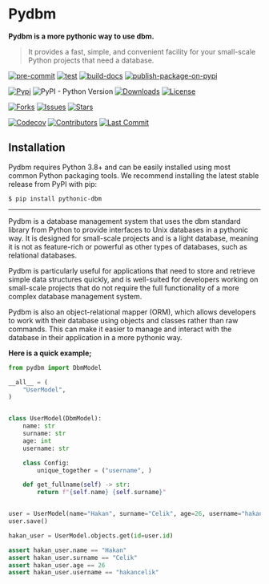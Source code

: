 # Pydbm

**Pydbm is a more pythonic way to use dbm.**
> It provides a fast, simple, and convenient facility for your small-scale Python projects that need a database.

[![pre-commit](https://github.com/hakancelikdev/pydbm/actions/workflows/pre-commit.yml/badge.svg)](https://github.com/hakancelikdev/pydbm/actions/workflows/pre-commit.yml)
[![test](https://github.com/hakancelikdev/pydbm/actions/workflows/tests.yml/badge.svg)](https://github.com/hakancelikdev/pydbm/actions/workflows/tests.yml)
[![build-docs](https://github.com/hakancelikdev/pydbm/actions/workflows/docs.yml/badge.svg)](https://github.com/hakancelikdev/pydbm/actions/workflows/docs.yml)
[![publish-package-on-pypi](https://github.com/hakancelikdev/pydbm/actions/workflows/pypi.yml/badge.svg)](https://github.com/hakancelikdev/pydbm/actions/workflows/pypi.yml)

[![Pypi](https://img.shields.io/pypi/v/pythonic-dbm)](https://pypi.org/project/pythonic-dbm/)
![PyPI - Python Version](https://img.shields.io/pypi/pyversions/pythonic-dbm)
[![Downloads](https://static.pepy.tech/personalized-badge/pythonic-dbm?period=total&units=international_system&left_color=grey&right_color=red&left_text=downloads)](https://pepy.tech/project/pythonic-dbm)
[![License](https://img.shields.io/github/license/hakancelikdev/pydbm.svg)](https://github.com/hakancelikdev/pydbm/blob/main/LICENSE)

[![Forks](https://img.shields.io/github/forks/hakancelikdev/pydbm)](https://github.com/hakancelikdev/pydbm/fork)
[![Issues](https://img.shields.io/github/issues/hakancelikdev/pydbm)](https://github.com/hakancelikdev/pydbm/issues)
[![Stars](https://img.shields.io/github/stars/hakancelikdev/pydbm)](https://github.com/hakancelikdev/pydbm/stargazers)

[![Codecov](https://codecov.io/gh/hakancelikdev/pydbm/branch/main/graph/badge.svg)](https://codecov.io/gh/hakancelikdev/pydbm)
[![Contributors](https://img.shields.io/github/contributors/hakancelikdev/pydbm)](https://github.com/hakancelikdev/pydbm/graphs/contributors)
[![Last Commit](https://img.shields.io/github/last-commit/hakancelikdev/pydbm.svg)](https://github.com/hakancelikdev/pydbm/commits/main)

## Installation

Pydbm requires Python 3.8+ and can be easily installed using most common Python
packaging tools. We recommend installing the latest stable release from PyPI with pip:

```shell
$ pip install pythonic-dbm
```

----
Pydbm is a database management system that uses the dbm standard library from Python to provide interfaces to Unix databases in a pythonic way.
It is designed for small-scale projects and is a light database, meaning it is not as feature-rich or powerful as other types of databases, such as relational databases.

Pydbm is particularly useful for applications that need to store and retrieve simple data structures quickly,
and is well-suited for developers working on small-scale projects that do not require the full functionality of a more complex database management system.

Pydbm is also an object-relational mapper (ORM), which allows developers to work with their database using objects and classes rather than raw commands.
This can make it easier to manage and interact with the database in their application in a more pythonic way.

**Here is a quick example;**

```python
from pydbm import DbmModel

__all__ = (
    "UserModel",
)


class UserModel(DbmModel):
    name: str
    surname: str
    age: int
    username: str

    class Config:
        unique_together = ("username", )

    def get_fullname(self) -> str:
        return f"{self.name} {self.surname}"


user = UserModel(name="Hakan", surname="Celik", age=26, username="hakancelik")
user.save()

hakan_user = UserModel.objects.get(id=user.id)

assert hakan_user.name == "Hakan"
assert hakan_user.surname == "Celik"
assert hakan_user.age == 26
assert hakan_user.username == "hakancelik"
```

